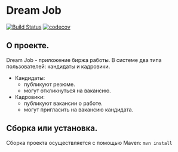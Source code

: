 # Dream Job

[![Build Status](https://app.travis-ci.com/mikhail43435/job4j_dreamjob.svg?branch=main)](https://app.travis-ci.com/github/mikhail43435/job4j_dreamjob)
[![codecov](https://codecov.io/gh/mikhail43435/job4j_dreamjob/branch/master/graph/badge.svg)](https://codecov.io/gh/mikhail43435/job4j_dreamjob)
## О проекте. 
Dream Job - приложение биржа работы.
В системе два типа пользователей: кандидаты и кадровики.
- Кандидаты: 
  - публикуют резюме. 
  - могут откликнуться на вакансию.
- Кадровики: 
  - публикуют вакансии о работе. 
  - могут пригласить на вакансию кандидата.

## Сборка или установка. 
Сборка проекта осуществляется с помощью Maven:
`mvn install`

